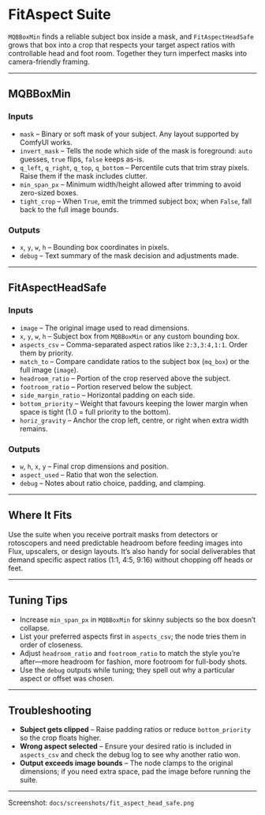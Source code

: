 # FitAspect Suite

`MQBBoxMin` finds a reliable subject box inside a mask, and `FitAspectHeadSafe` grows that box into a crop that respects your target aspect ratios with controllable head and foot room. Together they turn imperfect masks into camera-friendly framing.

---

## MQBBoxMin

### Inputs
- `mask` – Binary or soft mask of your subject. Any layout supported by ComfyUI works.
- `invert_mask` – Tells the node which side of the mask is foreground: `auto` guesses, `true` flips, `false` keeps as-is.
- `q_left`, `q_right`, `q_top`, `q_bottom` – Percentile cuts that trim stray pixels. Raise them if the mask includes clutter.
- `min_span_px` – Minimum width/height allowed after trimming to avoid zero-sized boxes.
- `tight_crop` – When `True`, emit the trimmed subject box; when `False`, fall back to the full image bounds.

### Outputs
- `x`, `y`, `w`, `h` – Bounding box coordinates in pixels.
- `debug` – Text summary of the mask decision and adjustments made.

---

## FitAspectHeadSafe

### Inputs
- `image` – The original image used to read dimensions.
- `x`, `y`, `w`, `h` – Subject box from `MQBBoxMin` or any custom bounding box.
- `aspects_csv` – Comma-separated aspect ratios like `2:3,3:4,1:1`. Order them by priority.
- `match_to` – Compare candidate ratios to the subject box (`mq_box`) or the full image (`image`).
- `headroom_ratio` – Portion of the crop reserved above the subject.
- `footroom_ratio` – Portion reserved below the subject.
- `side_margin_ratio` – Horizontal padding on each side.
- `bottom_priority` – Weight that favours keeping the lower margin when space is tight (1.0 = full priority to the bottom).
- `horiz_gravity` – Anchor the crop left, centre, or right when extra width remains.

### Outputs
- `w`, `h`, `x`, `y` – Final crop dimensions and position.
- `aspect_used` – Ratio that won the selection.
- `debug` – Notes about ratio choice, padding, and clamping.

---

## Where It Fits

Use the suite when you receive portrait masks from detectors or rotoscopers and need predictable headroom before feeding images into Flux, upscalers, or design layouts. It’s also handy for social deliverables that demand specific aspect ratios (1:1, 4:5, 9:16) without chopping off heads or feet.

---

## Tuning Tips

- Increase `min_span_px` in `MQBBoxMin` for skinny subjects so the box doesn’t collapse.
- List your preferred aspects first in `aspects_csv`; the node tries them in order of closeness.
- Adjust `headroom_ratio` and `footroom_ratio` to match the style you’re after—more headroom for fashion, more footroom for full-body shots.
- Use the `debug` outputs while tuning; they spell out why a particular aspect or offset was chosen.

---

## Troubleshooting

- **Subject gets clipped** – Raise padding ratios or reduce `bottom_priority` so the crop floats higher.
- **Wrong aspect selected** – Ensure your desired ratio is included in `aspects_csv` and check the debug log to see why another ratio won.
- **Output exceeds image bounds** – The node clamps to the original dimensions; if you need extra space, pad the image before running the suite.

---

Screenshot: `docs/screenshots/fit_aspect_head_safe.png`
